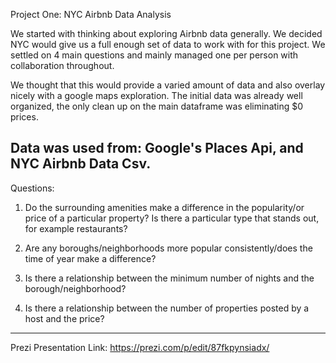 Project One: NYC Airbnb Data Analysis

We started with thinking about exploring Airbnb data generally.  We decided NYC would give us a full enough set of data to work with for this project.  We settled on 4 main questions and mainly managed one per person with collaboration throughout.

We thought that this would provide a varied amount of data and also overlay nicely with a google maps exploration.  The initial data was already well organized, the only clean up on the main dataframe was eliminating $0 prices.

Data was used from: Google's Places Api, and NYC Airbnb Data Csv.
-------------------------------------------------

Questions: 

1. Do the surrounding amenities make a difference in the popularity/or price of a particular property? Is there a particular type that stands out, for example restaurants?

2. Are any boroughs/neighborhoods more popular consistently/does the time of year make a difference?

3. Is there a relationship between the minimum number of nights and the borough/neighborhood?

4. Is there a relationship between the number of properties posted by a host and the price?

-------------------------------------------------

Prezi Presentation Link: https://prezi.com/p/edit/87fkpynsiadx/

